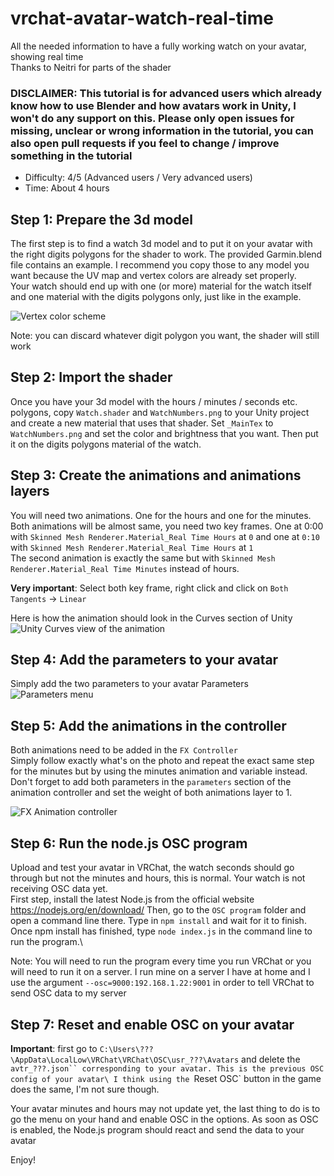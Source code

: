 # vrchat-avatar-watch-real-time
All the needed information to have a fully working watch on your avatar, showing real time\
Thanks to Neitri for parts of the shader

### DISCLAIMER: This tutorial is for advanced users which already know how to use Blender and how avatars work in Unity, I won't do any support on this. Please only open issues for missing, unclear or wrong information in the tutorial, you can also open pull requests if you feel to change / improve something in the tutorial

* Difficulty: 4/5 (Advanced users / Very advanced users)
* Time: About 4 hours

## Step 1: Prepare the 3d model
The first step is to find a watch 3d model and to put it on your avatar with the right digits polygons for the shader to work.
The provided Garmin.blend file contains an example. I recommend you copy those to any model you want because the UV map and vertex colors are already set properly.\
Your watch should end up with one (or more) material for the watch itself and one material with the digits polygons only, just like in the example.

![Vertex color scheme](https://i.ibb.co/BwgD3N3/tmp.png)

Note: you can discard whatever digit polygon you want, the shader will still work

## Step 2: Import the shader
Once you have your 3d model with the hours / minutes / seconds etc. polygons, copy `Watch.shader` and `WatchNumbers.png` to your Unity project and create a new material that uses that shader. Set `_MainTex` to `WatchNumbers.png` and set the color and brightness that you want. Then put it on the digits polygons material of the watch.

## Step 3: Create the animations and animations layers
You will need two animations. One for the hours and one for the minutes.\
Both animations will be almost same, you need two key frames. One at 0:00 with `Skinned Mesh Renderer.Material_Real Time Hours` at `0` and one at `0:10` with `Skinned Mesh Renderer.Material_Real Time Hours` at `1`\
The second animation is exactly the same but with `Skinned Mesh Renderer.Material_Real Time Minutes` instead of hours.

**Very important**: Select both key frame, right click and click on `Both Tangents` -> `Linear`

Here is how the animation should look in the Curves section of Unity
![Unity Curves view of the animation](https://i.ibb.co/HHWcZwz/Screenshot-2022-12-12-213151.png)

## Step 4: Add the parameters to your avatar
Simply add the two parameters to your avatar Parameters
![Parameters menu](https://i.ibb.co/5LB7CWW/Screenshot-2022-12-12-213550.png)

## Step 5: Add the animations in the controller
Both animations need to be added in the `FX Controller`\
Simply follow exactly what's on the photo and repeat the exact same step for the minutes but by using the minutes animation and variable instead. Don't forget to add both parameters in the `parameters` section of the animation controller and set the weight of both animations layer to 1.

![FX Animation controller](https://i.ibb.co/YcQCxQT/Screenshot-2022-12-12-213940.png)

## Step 6: Run the node.js OSC program
Upload and test your avatar in VRChat, the watch seconds should go through but not the minutes and hours, this is normal. Your watch is not receiving OSC data yet.\
First step, install the latest Node.js from the official website https://nodejs.org/en/download/
Then, go to the `OSC program` folder and open a command line there. Type in `npm install` and wait for it to finish.
Once npm install has finished, type `node index.js` in the command line to run the program.\

Note: You will need to run the program every time you run VRChat or you will need to run it on a server. I run mine on a server I have at home and I use the argument `--osc=9000:192.168.1.22:9001` in order to tell VRChat to send OSC data to my server

## Step 7: Reset and enable OSC on your avatar
**Important**: first go to `C:\Users\???\AppData\LocalLow\VRChat\VRChat\OSC\usr_???\Avatars` and delete the `avtr_???.json`` corresponding to your avatar. This is the previous OSC config of your avatar\
I think using the `Reset OSC` button in the game does the same, I'm not sure though.

Your avatar minutes and hours may not update yet, the last thing to do is to go the menu on your hand and enable OSC in the options. As soon as OSC is enabled, the Node.js program should react and send the data to your avatar

Enjoy!
